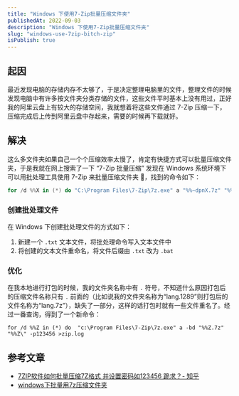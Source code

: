 ```yaml
---
title: "Windows 下使用7-Zip批量压缩文件夹"
publishedAt: 2022-09-03
description: "Windows 下使用7-Zip批量压缩文件夹"
slug: "windows-use-7zip-bitch-zip"
isPublish: true
---
```


## 起因

最近发现电脑的存储内存不太够了，于是决定整理电脑里的文件，整理文件的时候发现电脑中有许多按文件夹分类存储的文件，这些文件平时基本上没有用过，正好我的阿里云盘上有较大的存储空间，我就想着将这些文件通过 7-Zip 压缩一下，压缩完成后上传到阿里云盘中存起来，需要的时候再下载就好。

## 解决

这么多文件夹如果自己一个个压缩效率太慢了，肯定有快捷方式可以批量压缩文件夹，于是我就在网上搜索了一下 “7-Zip 批量压缩” 发现在 Windows 系统环境下可以用批处理工具使用 7-Zip 来批量压缩文件夹 📂，找到的命令如下：

```powershell
for /d %%X in (*) do "C:\Program Files\7-Zip\7z.exe" a "%%~dpnX.7z" "%%X" -p123456 -mhe -mx=0
```

### 创建批处理文件

在 Windows 下创建批处理文件的方式如下：

1. 新建一个 `.txt` 文本文件，将批处理命令写入文本文件中
2. 将创建的文本文件重命名，将文件后缀由 `.txt` 改为 `.bat`

### 优化

在我本地进行打包的时候，我的文件夹名称中有 `.` 符号，不知道什么原因打包后的压缩文件名称只有 `.` 前面的（比如说我的文件夹名称为“lang.1289”则打包后的文件名称为“lang.7z”），缺失了一部分，这样的话打包时就有一些文件重名了。经过一番查询，得到了一个新命令：

```shell
for /d %%Z in (*) do  "c:\Program Files\7-Zip\7z.exe" a -bd "%%Z.7z" "%%Z\" -p123456 >zip.log
```

## 参考文章

- [7ZIP软件如何批量压缩7Z格式 并设置密码如123456 跪求？- 知乎](https://www.zhihu.com/question/31567041)
- [windows下批量用7z压缩文件夹](https://evvail.com/2020/06/23/713.html)